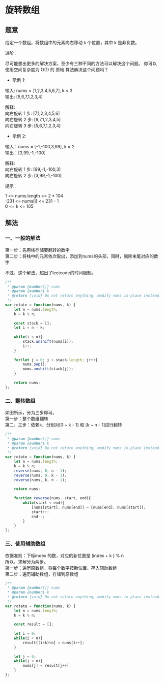 # 旋转数组

## 题意

给定一个数组，将数组中的元素向右移动 k 个位置，其中 k 是非负数。  

进阶：  

尽可能想出更多的解决方案，至少有三种不同的方法可以解决这个问题。
你可以使用空间复杂度为 O(1) 的 原地 算法解决这个问题吗？
 
- 示例 1:  

输入: nums = [1,2,3,4,5,6,7], k = 3  
输出: [5,6,7,1,2,3,4]  

解释:  
向右旋转 1 步: [7,1,2,3,4,5,6]  
向右旋转 2 步: [6,7,1,2,3,4,5]  
向右旋转 3 步: [5,6,7,1,2,3,4]  

- 示例 2:

输入：nums = [-1,-100,3,99], k = 2  
输出：[3,99,-1,-100]  

解释:   
向右旋转 1 步: [99,-1,-100,3]  
向右旋转 2 步: [3,99,-1,-100]  
 
提示：  

1 <= nums.length <= 2 * 104  
-231 <= nums[i] <= 231 - 1  
0 <= k <= 105  


## 解法

### 一、一般的解法 

第一步：先用栈存储要翻转的数字  
第二步：将栈中的元素依次取出，添加到nums的头部，同时，删除末尾对应的数字  

不过，这个解法，超出了leetcode的时间限制。  

```js
/**
 * @param {number[]} nums
 * @param {number} k
 * @return {void} Do not return anything, modify nums in-place instead.
 */
var rotate = function(nums, k) {
    let n = nums.length;
    k = k % n;
 
    const stack = [];
    let i = n - k;
 
    while(i < n){
        stack.unshift(nums[i]);
        i++;
    }
    
    for(let j = 0; j < stack.length; j++){
        nums.pop();
        nums.unshift(stack[j]);
    }
 
    return nums;
};
```

### 二、翻转数组

如图所示，分为三步即可。  
第一步：整个数组翻转  
第二、三步：依赖k，分别对[0 ~ k - 1] 和 [k ~ n - 1]进行翻转  

```js
/**
 * @param {number[]} nums
 * @param {number} k
 * @return {void} Do not return anything, modify nums in-place instead.
 */
var rotate = function(nums, k) {
    let n = nums.length;
    k = k % n;
    reverse(nums, 0, n - 1);
    reverse(nums, 0, k - 1);
    reverse(nums, k, n - 1);
 
    return nums;
 
    function reverse(nums, start, end){
        while(start < end){
            [nums[start], nums[end]] = [nums[end], nums[start]];
            start++;
            end--;
        }
    }
};
```


### 三、使用辅助数组

依据准则：下标index 的数，对应的新位置是 (index + k ) % n   
所以，求解分为两步。  
第一步：遍历原数组，将每个数字按新位置，存入辅助数组  
第二步：遍历辅助数组，存储到原数组  

```js
/**
 * @param {number[]} nums
 * @param {number} k
 * @return {void} Do not return anything, modify nums in-place instead.
 */
var rotate = function(nums, k) {
    let n = nums.length;
    k = k % n;
 
    const result = [];
 
    let i = 0;
    while(i < n){
        result[(i+k)%n] = nums[i++];
    }
    
    let j = 0;
    while(j < n){
        nums[j] = result[j++]
    }
};
```
